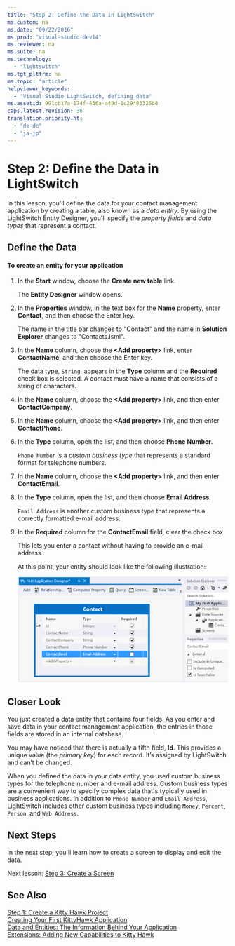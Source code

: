 ```yaml
---
title: "Step 2: Define the Data in LightSwitch"
ms.custom: na
ms.date: "09/22/2016"
ms.prod: "visual-studio-dev14"
ms.reviewer: na
ms.suite: na
ms.technology: 
  - "lightswitch"
ms.tgt_pltfrm: na
ms.topic: "article"
helpviewer_keywords: 
  - "Visual Studio LightSwitch, defining data"
ms.assetid: 991cb17a-174f-456a-a49d-1c29483325b8
caps.latest.revision: 36
translation.priority.ht: 
  - "de-de"
  - "ja-jp"
---
```

# Step 2: Define the Data in LightSwitch
In this lesson, you'll define the data for your contact management application by creating a table, also known as a *data entity*. By using the LightSwitch Entity Designer, you'll specify the *property fields* and *data types* that represent a contact.  
  
## Define the Data  
  
#### To create an entity for your application  
  
1.  In the **Start** window, choose the **Create new table** link.  
  
     The **Entity Designer** window opens.  
  
2.  In the **Properties** window, in the text box for the **Name** property, enter **Contact**, and then choose the Enter key.  
  
     The name in the title bar changes to "Contact" and the name in **Solution Explorer** changes to "Contacts.lsml".  
  
3.  In the **Name** column, choose the **\<Add property>** link, enter **ContactName**, and then choose the Enter key.  
  
     The data type, `String`, appears in the **Type** column and the **Required** check box is selected. A contact must have a name that consists of a string of characters.  
  
4.  In the **Name** column, choose the **\<Add property>** link, and then enter **ContactCompany**.  
  
5.  In the **Name** column, choose the **\<Add property>** link, and then enter **ContactPhone**.  
  
6.  In the **Type** column, open the list, and then choose **Phone Number**.  
  
     `Phone Number` is a *custom business type* that represents a standard format for telephone numbers.  
  
7.  In the  **Name** column, choose the **\<Add property>** link, and then enter **ContactEmail**.  
  
8.  In the **Type** column, open the list, and then choose **Email Address**.  
  
     `Email Address` is another custom business type that represents a correctly formatted e-mail address.  
  
9. In the **Required** column for the **ContactEmail** field, clear the check box.  
  
     This lets you enter a contact without having to provide an e-mail address.  
  
     At this point, your entity should look like the following illustration:  
  
     ![The completed data entity](../vs140/media/ls_step2.PNG "LS_Step2")  
  
## Closer Look  
 You just created a data entity that contains four fields. As you enter and save data in your contact management application, the entries in those fields are stored in an internal database.  
  
 You may have noticed that there is actually a fifth field, **Id**. This provides a unique value (the *primary key*) for each record. It’s assigned by LightSwitch and can’t be changed.  
  
 When you defined the data in your data entity, you used custom business types for the telephone number and e-mail address. Custom business types are a convenient way to specify complex data that's typically used in business applications. In addition to `Phone Number` and `Email Address`, LightSwitch includes other custom business types including `Money`, `Percent`, `Person`, and `Web Address`.  
  
## Next Steps  
 In the next step, you'll learn how to create a screen to display and edit the data.  
  
 Next lesson: [Step 3: Create a Screen](../vs140/step-3--create-screens-in-lightswitch.md)  
  
## See Also  
 [Step 1: Create a Kitty Hawk Project](../vs140/step-1--create-a-lightswitch-project.md)   
 [Creating Your First KittyHawk Application](../vs140/creating-your-first-lightswitch-application.md)   
 [Data and Entities: The Information Behind Your Application](../vs140/data--the-information-behind-your-application.md)   
 [Extensions: Adding New Capabilities to Kitty Hawk](../vs140/extensions--adding-new-capabilities-to-lightswitch.md)